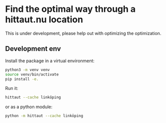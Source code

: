 # Find the optimal way through a hittaut.nu location

This is under development, please help out with optimizing the optimization.

## Development env

Install the package in a virtual environment:

```bash
python3 -m venv venv
source venv/bin/activate
pip install -e.
```

Run it:

```bash
hittaut --cache linköping
```

or as a python module:

```bash
python -m hittaut --cache linköping
```
